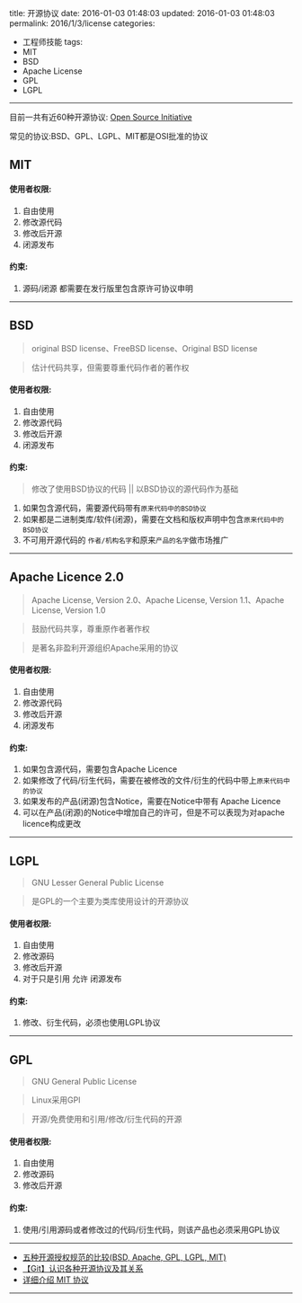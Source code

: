 title: 开源协议
date: 2016-01-03 01:48:03
updated: 2016-01-03 01:48:03
permalink: 2016/1/3/license
categories:
- 工程师技能
tags:
- MIT
- BSD
- Apache License
- GPL
- LGPL

---

目前一共有近60种开源协议: [Open Source Initiative](http://opensource.org/licenses/alphabetical)

常见的协议:BSD、GPL、LGPL、MIT都是OSI批准的协议

<!-- more -->

## MIT

#### 使用者权限:

1. 自由使用
2. 修改源代码
3. 修改后开源
4. 闭源发布

#### 约束:

1. 源码/闭源 都需要在发行版里包含原许可协议申明

---

## BSD

> original BSD license、FreeBSD license、Original BSD license

> 估计代码共享，但需要尊重代码作者的著作权

#### 使用者权限:

1. 自由使用
2. 修改源代码
3. 修改后开源
4. 闭源发布

#### 约束:

> 修改了使用BSD协议的代码 || 以BSD协议的源代码作为基础

1. 如果包含源代码，需要源代码带有`原来代码中的BSD协议`
2. 如果都是二进制类库/软件(闭源)，需要在文档和版权声明中包含`原来代码中的BSD协议`
3. 不可用开源代码的 `作者/机构名字`和原来`产品的名字`做市场推广

---

## Apache Licence 2.0

> Apache License, Version 2.0、Apache License, Version 1.1、Apache License, Version 1.0

> 鼓励代码共享，尊重原作者著作权

> 是著名非盈利开源组织Apache采用的协议

#### 使用者权限:

1. 自由使用
2. 修改源代码
3. 修改后开源
4. 闭源发布

#### 约束:

1. 如果包含源代码，需要包含Apache Licence
2. 如果修改了代码/衍生代码，需要在被修改的文件/衍生的代码中带上`原来代码中的协议`
3. 如果发布的产品(闭源)包含Notice，需要在Notice中带有 Apache Licence
4. 可以在产品(闭源)的Notice中增加自己的许可，但是不可以表现为对apache licence构成更改

---

## LGPL

> GNU Lesser General Public License

> 是GPL的一个主要为类库使用设计的开源协议

#### 使用者权限:

1. 自由使用
2. 修改源码
3. 修改后开源
4. 对于只是引用 允许 闭源发布


#### 约束:

1. 修改、衍生代码，必须也使用LGPL协议

---

## GPL

> GNU General Public License

> Linux采用GPl

> 开源/免费使用和引用/修改/衍生代码的开源

#### 使用者权限:

1. 自由使用
2. 修改源码
3. 修改后开源


#### 约束:

1. 使用/引用源码或者修改过的代码/衍生代码，则该产品也必须采用GPL协议

---

- [五种开源授权规范的比较(BSD, Apache, GPL, LGPL, MIT)](http://inspiregate.com/internet/trends/74-comparison-of-five-kinds-of-standard-open-source-license-bsd-apache-gpl-lgpl-mit.html)
- [【Git】认识各种开源协议及其关系](http://jasonding1354.github.io/2015/05/11/Git/%E3%80%90Git%E3%80%91%E8%AE%A4%E8%AF%86%E5%90%84%E7%A7%8D%E5%BC%80%E6%BA%90%E5%8D%8F%E8%AE%AE%E5%8F%8A%E5%85%B6%E5%85%B3%E7%B3%BB/)
- [详细介绍 MIT 协议](http://www.oschina.net/question/12_2829)

---
